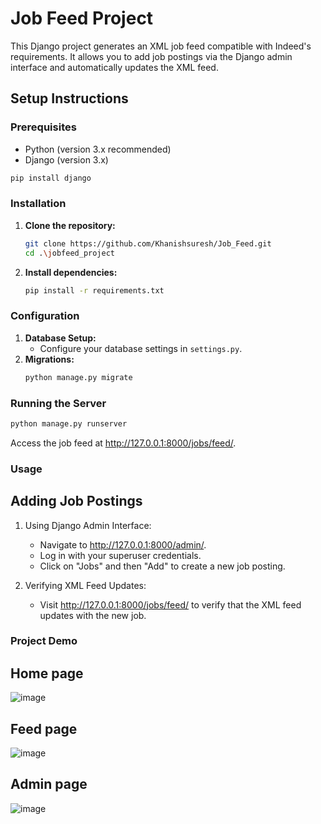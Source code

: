 # Job Feed Project

This Django project generates an XML job feed compatible with Indeed's requirements. It allows you to add job postings via the Django admin interface and automatically updates the XML feed.

## Setup Instructions

### Prerequisites

- Python (version 3.x recommended)
- Django (version 3.x)

```bash
pip install django
```

### Installation

1. **Clone the repository:**
   ```bash
   git clone https://github.com/Khanishsuresh/Job_Feed.git
   cd .\jobfeed_project
2. **Install dependencies:**
   ```bash
   pip install -r requirements.txt

### Configuration

1. **Database Setup:**
   - Configure your database settings in `settings.py`.
2. **Migrations:**
    ```bash
    python manage.py migrate

### Running the Server
```bash
python manage.py runserver
```
Access the job feed at http://127.0.0.1:8000/jobs/feed/.


### Usage
## Adding Job Postings

1. Using Django Admin Interface:

    - Navigate to http://127.0.0.1:8000/admin/.
    - Log in with your superuser credentials.
    - Click on "Jobs" and then "Add" to create a new job posting.
2. Verifying XML Feed Updates:

    - Visit http://127.0.0.1:8000/jobs/feed/ to verify that the XML feed updates with the new job.
  

### Project Demo

## Home page
![image](https://github.com/user-attachments/assets/4d7d7906-035c-4144-961b-e153c22f2353)

## Feed page
![image](https://github.com/user-attachments/assets/24773f7b-ef2c-48e5-bca9-abe63b83c7d0)

## Admin page
![image](https://github.com/user-attachments/assets/461bde26-957a-4997-af35-47870d6c0216)
